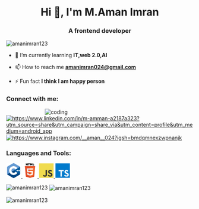 <h1 align="center">Hi 👋, I'm M.Aman Imran</h1>
<h3 align="center">A frontend developer</h3>

<p align="left"> <img src="https://komarev.com/ghpvc/?username=amanimran123&label=Profile%20views&color=0e75b6&style=flat" alt="amanimran123" /> </p>

- 🌱 I’m currently learning **IT,web 2.0,AI**

- 📫 How to reach me **amanimran024@gmail.com**

- ⚡ Fun fact **I think I am happy person**

<h3 align="left">Connect with me:</h3>

<img align="right" alt="coding" width="400" src="https://www.google.com/url?sa=i&url=https%3A%2F%2Fmedium.com%2Flinkapi-solutions%2Fhow-to-reach-developer-experience-supreme-level-part-one-ed87015af29f&psig=AOvVaw0JibwK-l_OA84diBWjN9L2&ust=1726106559001000&source=images&cd=vfe&opi=89978449&ved=0CBMQjRxqFwoTCKj8zJjmuYgDFQAAAAAdAAAAABAQ"/></p>

<p align="left">
<a href="https://linkedin.com/in/https://www.linkedin.com/in/m-amman-a2187a323?utm_source=share&utm_campaign=share_via&utm_content=profile&utm_medium=android_app" target="blank"><img align="center" src="https://raw.githubusercontent.com/rahuldkjain/github-profile-readme-generator/master/src/images/icons/Social/linked-in-alt.svg" alt="https://www.linkedin.com/in/m-amman-a2187a323?utm_source=share&utm_campaign=share_via&utm_content=profile&utm_medium=android_app" height="30" width="40" /></a>
<a href="https://instagram.com/https://www.instagram.com/__aman__024?igsh=bmdqmnexzwpnanjk" target="blank"><img align="center" src="https://raw.githubusercontent.com/rahuldkjain/github-profile-readme-generator/master/src/images/icons/Social/instagram.svg" alt="https://www.instagram.com/__aman__024?igsh=bmdqmnexzwpnanjk" height="30" width="40" /></a>
</p>

<h3 align="left">Languages and Tools:</h3>
<p align="left"> <a href="https://www.w3schools.com/cpp/" target="_blank" rel="noreferrer"> <img src="https://raw.githubusercontent.com/devicons/devicon/master/icons/cplusplus/cplusplus-original.svg" alt="cplusplus" width="40" height="40"/> </a> <a href="https://www.w3.org/html/" target="_blank" rel="noreferrer"> <img src="https://raw.githubusercontent.com/devicons/devicon/master/icons/html5/html5-original-wordmark.svg" alt="html5" width="40" height="40"/> </a> <a href="https://developer.mozilla.org/en-US/docs/Web/JavaScript" target="_blank" rel="noreferrer"> <img src="https://raw.githubusercontent.com/devicons/devicon/master/icons/javascript/javascript-original.svg" alt="javascript" width="40" height="40"/> </a> <a href="https://www.typescriptlang.org/" target="_blank" rel="noreferrer"> <img src="https://raw.githubusercontent.com/devicons/devicon/master/icons/typescript/typescript-original.svg" alt="typescript" width="40" height="40"/> </a> </p>

<p><img align="left" src="https://github-readme-stats.vercel.app/api/top-langs?username=amanimran123&show_icons=true&locale=en&layout=compact" alt="amanimran123" /></p>

<p>&nbsp;<img align="center" src="https://github-readme-stats.vercel.app/api?username=amanimran123&show_icons=true&locale=en" alt="amanimran123" /></p>

<p><img align="center" src="https://github-readme-streak-stats.herokuapp.com/?user=amanimran123&" alt="amanimran123" /></p>


